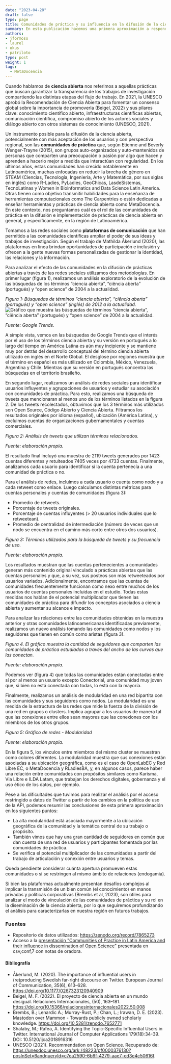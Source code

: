 ```yaml
---
date: "2023-04-28"
draft: false
type: page
title: Comunidades de práctica y su influencia en la difusión de la ciencia abierta en Latinoamérica
summary: En esta publicación hacemos una primera aproximación a responder cuál es el rol de las comunidades de práctica en la difusión e implementación de prácticas de ciencia abierta en general, y específicamente, en la región de Latinoamérica.
authors: 
- jformoso
- laurel
- okus
- patriloto
type: post
weight: 1
tags: 
  - MetaDocencia
---
```


Cuando hablamos de **ciencia abierta** nos referimos a aquellas prácticas que buscan garantizar la transparencia de los trabajos de investigación compartiendo las distintas etapas del flujo de trabajo. En 2021, la UNESCO aprobó la Recomendación de Ciencia Abierta para fomentar un consenso global sobre la importancia de promoverla (Beigel, 2022) y sus pilares clave: conocimiento científico abierto, infraestructuras científicas abiertas, comunicación científica, compromiso abierto de los actores sociales y diálogo abierto con otros sistemas de conocimiento (UNESCO, 2021).

Un instrumento posible para la difusión de la ciencia abierta, potencialmente con más aceptación de los usuarios y con perspectiva regional, son las **comunidades de práctica** que, según Etienne and Beverly Wenger-Trayne (2015), son grupos auto-organizados y auto-mantenidos de personas que comparten una preocupación o pasión por algo que hacen y aprenden a hacerlo mejor a medida que interactúan con regularidad. En los últimos años, estas comunidades han crecido notablemente en Latinoamérica, muchas enfocadas en reducir la brecha de género en STEAM (Ciencias, Tecnología, Ingeniería, Arte y Matemática, por sus siglas en inglés) como R-Ladies, PyLadies, GeoChicas, LasdeSistemas, TecnoLatinas y Women in Bioinformatics and Data Science Latin America. Otras tienen como objetivo  transmitir habilidades para la enseñanza de herramientas computacionales como The Carpentries o están dedicadas a enseñar herramientas y prácticas de ciencia abierta como MetaDocencia. En este contexto, nos preguntamos cuál es el rol de las comunidades de práctica en la difusión e implementación de prácticas de ciencia abierta en general, y específicamente, en la región de Latinoamérica.

Tomamos a las redes sociales como **plataformas de comunicación** que han permitido a las comunidades científicas ampliar el poder de sus ideas y trabajos de investigación. Según el trabajo de Mathilda Åkerlund (2020), las plataformas en línea brindan oportunidades de participación e inclusión y ofrecen a la gente nuevas formas personalizadas de gestionar la identidad, las relaciones y la información. 

Para analizar el efecto de las comunidades en la difusión de prácticas abiertas a través de las redes sociales utilizamos dos metodologías. En primer lugar (figura 1), realizamos un análisis exploratorio de la evolución de las búsquedas de los términos “ciencia abierta”, “ciência aberta” (portugués) y “open science” de 2004 a la actualidad.

*Figura 1: Búsquedas de términos “ciencia abierta”, “ciência aberta” (portugués) y “open science” (inglés) de 2012 a la actualidad.*
![Gráfico que muestra las búsquedas de términos “ciencia abierta”, “ciência aberta” (portugués) y “open science” de 2004 a la actualidad.](https://www.metadocencia.org/img/cp-ca/grafico1.png)

*Fuente: Google Trends.*

A simple vista, vemos en las búsquedas de Google Trends que el interés por el uso de los términos ciencia abierta y su versión en portugués a lo largo del tiempo en América Latina es aún muy incipiente y se mantiene muy por detrás del desarrollo conceptual del término ciencia abierta utilizado en inglés en el Norte Global. El desglose por regiones muestra que el término en español es más utilizado en Colombia, México, Venezuela, Argentina y Chile. Mientras que su versión en portugués concentra las búsquedas en el territorio brasileño.

En segundo lugar,  realizamos un análisis de redes sociales para identificar usuarios influyentes y agrupaciones de usuarios y estudiar su asociación con comunidades de práctica. Para esto, realizamos una búsqueda de tweets que mencionaran al menos uno de los términos listados en la figura 2. De los tweets recolectados, obtuvimos que los 3 términos más utilizados son Open Source, Código Abierto y Ciencia Abierta. Filtramos los resultados originales por idioma (español), ubicación (América Latina), y excluimos cuentas de organizaciones gubernamentales y cuentas comerciales.

*Figura 2: Análisis de tweets que utilizan términos relacionados.*

*Fuente: elaboración propia.*

El resultado final incluyó una muestra de 2119 tweets generados por 1423 cuentas diferentes y retuiteados 7405 veces por 4733 cuentas. 
Finalmente, analizamos cada usuario para identificar si la cuenta pertenecía a una comunidad de práctica o no.

Para el análisis de redes, incluímos a cada usuario o cuenta como nodo y a cada retweet como enlace. Luego calculamos distintas métricas para cuentas personales y cuentas de comunidades (figura 3):
- Promedio de retweets.
- Porcentaje de tweets originales.
- Porcentaje de cuentas influyentes (> 20 usuarios individuales que lo retweetean).
- Promedio de centralidad de intermediación (número de veces que un nodo se encuentra en el camino más corto entre otros dos usuarios).

*Figura 3: Términos utilizados para la búsqueda de tweets y su frecuencia de uso.*

*Fuente: elaboración propia.*

Los resultados muestran que las cuentas pertenecientes a comunidades generan más contenido original vinculado a prácticas abiertas que las cuentas personales y que, a su vez, sus posteos son más retweeteados por usuarios variados. Adicionalmente, encontramos que las cuentas de comunidades frecuentemente funcionan como nexo entre muchos de los usuarios de cuentas personales incluidas en el estudio. Todas estas medidas nos hablan de el potencial multiplicador que tienen las comunidades de práctica para difundir los conceptos asociados a ciencia abierta y aumentar su alcance e impacto. 

Para analizar las relaciones entre las comunidades obtenidas en la muestra anterior y otras comunidades latinoamericanas identificadas previamente, realizamos un nuevo análisis tomando las comunidades como nodos y los seguidores que tienen en común como aristas (figura 3).  

*Figura 4. El gráfico muestra la cantidad de seguidores que comparten las comunidades de práctica estudiadas a través del ancho de las curvas que las conectan.*

*Fuente: elaboración propia.*

Podemos ver (figura 4) que todas las comunidades están conectadas entre sí por al menos un usuario excepto Conectorial, una comunidad muy joven que, si bien no está conectada con todas, lo está con la mayoría.

Finalmente, realizamos un análisis de modularidad en una red bipartita con las comunidades y sus seguidores como nodos. La modularidad es una medida de la estructura de las redes que mide la fuerza de la división de una red en grupos o clusters. Implica agrupar a los usuarios de manera tal que las conexiones entre ellos sean mayores que las conexiones con los miembros de los otros grupos. 

*Figura 5: Gráfico de redes - Modularidad*

*Fuente: elaboración propia.*

En la figura 5, los vínculos entre miembros del mismo cluster se muestran como colores diferentes. La modularidad muestra que sus conexiones están asociadas a su ubicación geográfica, como es el caso de OpenLabEC y Red Libre EC, o MetaDocencia y RLadiesBA, y, en algunos casos, parece haber una relación entre comunidades con propósitos similares como Karisma, Via Libre e ILDA Latam, que trabajan los derechos digitales, gobernanza y el uso ético de los datos, por ejemplo.

Pese a las dificultades que tuvimos para realizar el análisis por el acceso restringido a datos de Twitter a partir de los cambios en la política de uso de la API, podemos resumir las conclusiones de esta primera aproximación en los siguientes puntos: 
- La alta modularidad está asociada mayormente a la ubicación geográfica de la comunidad y la temática central de su trabajo o propósito. 
- También vimos que hay una gran cantidad de seguidores en común que dan cuenta de una red de usuarios y participantes fomentada por las comunidades de práctica.
- Se verifica el potencial multiplicador de las comunidades a partir del trabajo de articulación y conexión entre usuarios y temas. 

Queda pendiente considerar cuánta apertura promueven estas comunidades o si se restringen al mismo ámbito de relaciones (endogamia). 

Si bien las plataformas actualmente presentan desafíos complejos al implicar la transmisión de un bien común (el conocimiento) en manos privadas y políticas corporativas (Brembs et al, 2023), son útiles para analizar el modo de vinculación de las comunidades de práctica y su rol en la diseminación de la ciencia abierta, por lo que seguiremos profundizando el análisis para caracterizarlas en nuestra región en futuros trabajos. 


### Fuentes
- Repositorio de datos utilizados: https://zenodo.org/record/7865273 
- Acceso a la [presentación "Communities of Practice in Latin America and their influence in dissemination of Open Science"](https://docs.google.com/presentation/d/1W70uvkyJTPwUN5YZYSmDRqgG7niPgyfFoi-rBgPfIL0/edit?usp=sharing) presentada en csv,conf,7 con notas de oradora.

#### Bibliografía 
- Åkerlund, M. (2020). The importance of influential users in (re)producing Swedish far-right discourse on Twitter. European Journal of Communication, 35(6), 613–628. https://doi.org/10.1177/0267323120940909
- Beigel, M. F. (2022). El proyecto de ciencia abierta en un mundo desigual. Relaciones Internacionales, (50), 163–181. https://doi.org/10.15366/relacionesinternacionales2022.50.008 
- Brembs, B.; Lenardic A.; Murray-Rust, P.; Chan, L.; Irawan, D. E. (2023). Mastodon over Mammon - Towards publicly owned scholarly knowledge. https://doi.org/10.5281/zenodo.7652771 
- Shalaby, M.; Rafea, A. Identifying the Topic-Specific Influential Users in Twitter. International Journal of Computer Applications 179(18):34-39. DOI: 10.5120/ijca2018916316
- UNESCO (2021). Recommendation on Open Science. Recuperado de: https://unesdoc.unesco.org/ark:/48223/pf0000376130?posInSet=6andqueryId=c7ea2590-6b6f-4279-aae7-ed3e4c50616f. 

